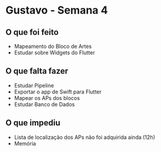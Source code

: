 <h1> Gustavo - Semana 4</h1>

<h2>O que foi feito</h2>
<ul>
  <li>Mapeamento do Bloco de Artes</li>
  <li>Estudar sobre Widgets do Flutter</li>
</ul>

<h2>O que falta fazer</h2>
    
<ul>
  <li> Estudar Pipeline</li>
  <li> Exportar o app de Swift para Flutter </li>
  <li> Mapear os APs dos blocos</li>
  <li> Estudar Banco de Dados</li>
</ul>

<h2>O que impediu</h2>
  <ul>
    <li>Lista de localização dos APs não foi adquirida ainda (12h)</li>
    <li>Memória</li>
  </ul>

